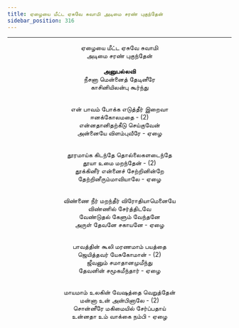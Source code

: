 ```yaml
---
title: ஏழையை மீட்ட ஏசுவே சுவாமி அடிமை சரண் புகுந்தேன்
sidebar_position: 316
---
```


---
<center>
ஏழையை மீட்ட ஏசுவே சுவாமி<br/>
அடிமை சரண் புகுந்தேன்<br/>
<br/><strong>அனுபல்லவி</strong><br/>
நீசனா மென்னைத் தேடினீரே<br/>
காசினியிலன்பு கூர்ந்து<br/><br/>

என் பாவம் போக்க எடுத்தீர் இறைவா<br/>
ஈனக்கோலமதை - (2)<br/>
என்னதானிதற்கீடு செய்குவேன்<br/>
அன்னையே விளம்புவீரே                - ஏழை<br/><br/>

தூரமாய்க கிடந்தே தொல்லைகளடைந்தே<br/>
தூயா உமை மறந்தேன் - (2)<br/>
தூக்கினீர் என்னைச் சேற்றினின்றே<br/>
தேற்றினீரும்மாவியாலே                - ஏழை<br/><br/>

விண்ணை நீர் மறந்தீர் விரோதியாமெனையே<br/>
விண்ணில் சேர்த்திடவே<br/>
வேண்டுதல் கேளும் வேந்தனே<br/>
அருள் தேவனே சகாயனே                - ஏழை<br/><br/>

பாவத்தின் கூலி மரணமாம் பயத்தை<br/>
ஜெயித்தவர் யேசுகோமான் - (2)<br/>
ஜீவனும் சமாதானமுமீந்து<br/>
தேவனின் சமூகமீந்தார்                - ஏழை<br/><br/>

மாயமாம் உலகின் வேஷத்தை வெறுத்தேன்<br/>
மன்னா உன் அன்பினாலே - (2)<br/>
சொன்னீரே மகிமையில் சேர்ப்பதாய்<br/>
உன்னதா உம் வாக்கை நம்பி            - ஏழை
</center>